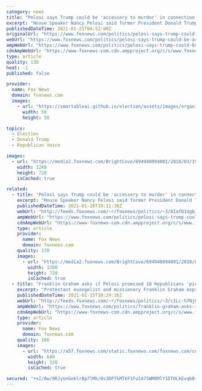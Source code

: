 ```yaml
---
category: news
title: "Pelosi says Trump could be 'accessory to murder' in connection with Capitol riot"
excerpt: "House Speaker Nancy Pelosi said former President Donald Trump could be considered an accessory to murder in connection with this month's deadly riot at the U.S. Capitol."
publishedDateTime: 2021-01-21T04:52:00Z
originalUrl: "https://www.foxnews.com/politics/pelosi-says-trump-could-be-accessory-to-murder-after-deadly-capitol-riots"
webUrl: "https://www.foxnews.com/politics/pelosi-says-trump-could-be-accessory-to-murder-after-deadly-capitol-riots"
ampWebUrl: "https://www.foxnews.com/politics/pelosi-says-trump-could-be-accessory-to-murder-after-deadly-capitol-riots.amp"
cdnAmpWebUrl: "https://www-foxnews-com.cdn.ampproject.org/c/s/www.foxnews.com/politics/pelosi-says-trump-could-be-accessory-to-murder-after-deadly-capitol-riots.amp"
type: article
quality: 130
heat: -1
published: false

provider:
  name: Fox News
  domain: foxnews.com
  images:
    - url: "https://smartableai.github.io/election/assets/images/organizations/foxnews.com-50x50.jpg"
      width: 50
      height: 50

topics:
  - Election
  - Donald Trump
  - Republican Voice

images:
  - url: "https://media2.foxnews.com/BrightCove/694940094001/2018/03/19/694940094001_5754212826001_5614615980001-vs.jpg"
    width: 1280
    height: 720
    isCached: true

related:
  - title: "Pelosi says Trump could be 'accessory to murder' in connection with Capitol riot"
    excerpt: "House Speaker Nancy Pelosi said former President Donald Trump could be considered an accessory to murder in connection with this month's deadly riot at the U.S. Capitol. "
    publishedDateTime: 2021-01-20T19:11:38Z
    webUrl: "http://feeds.foxnews.com/~r/foxnews/politics/~3/8IafQ1UgbJc/pelosi-says-trump-could-be-accessory-to-murder-after-deadly-capitol-riots"
    ampWebUrl: "https://www.foxnews.com/politics/pelosi-says-trump-could-be-accessory-to-murder-after-deadly-capitol-riots.amp"
    cdnAmpWebUrl: "https://www-foxnews-com.cdn.ampproject.org/c/s/www.foxnews.com/politics/pelosi-says-trump-could-be-accessory-to-murder-after-deadly-capitol-riots.amp"
    type: article
    provider:
      name: Fox News
      domain: foxnews.com
    quality: 170
    images:
      - url: "https://media2.foxnews.com/BrightCove/694940094001/2018/03/19/694940094001_5754212826001_5614615980001-vs.jpg"
        width: 1280
        height: 720
        isCached: true
  - title: "Franklin Graham asks if Pelosi promised 10 Republicans 'pieces of silver' to betray Trump"
    excerpt: "Protestant evangelist and missionary Franklin Graham expressed outrage Thursday with the 10 House Republicans who joined Democrats this week in voting to impeach President Trump for a second time – and claimed House Speaker Nancy Pelosi may have swayed them."
    publishedDateTime: 2021-01-15T10:24:16Z
    webUrl: "http://feeds.foxnews.com/~r/foxnews/politics/~3/cILc-h7NjH8/franklin-graham-asks-if-pelosi-promised-10-republicans-pieces-of-silver-to-betray-trump"
    ampWebUrl: "https://www.foxnews.com/politics/franklin-graham-asks-if-pelosi-promised-10-republicans-pieces-of-silver-to-betray-trump.amp"
    cdnAmpWebUrl: "https://www-foxnews-com.cdn.ampproject.org/c/s/www.foxnews.com/politics/franklin-graham-asks-if-pelosi-promised-10-republicans-pieces-of-silver-to-betray-trump.amp"
    type: article
    provider:
      name: Fox News
      domain: foxnews.com
    quality: 166
    images:
      - url: "https://a57.foxnews.com/static.foxnews.com/foxnews.com/content/uploads/2020/12/640/320/Franklin-Graham-headshot-Samaritans-Purse.jpg?ve=1&tl=1"
        width: 640
        height: 320
        isCached: true

secured: "+xI/0w/9RJyonGoklrBp7lMk/8v3DP7kMT6F1Fu147SWM8MlY1DTOLkEvqb8tFPxGZ89EJNWXRzWI8uRzNxgqB/n8tNG+l5IdPTybxVoOOxpj3wo8zcROX6bgVpnQ4ky/ofe7q+d5EiT2KkSKwdZFPEbklLK/6citkufABI4oZIWe2dlpU2uVkAEyFJup5Ua+1H+iuPrB+NwKotJevq7oRguCcWyfTx017PIC56RLoUzifs4But0YBI7+ZguJUIbKeC8OnJePJ2eEEUNwGUFMon1MasTY+qPHHU/m4yzraQVA1F6fakCvyk7KmYi1uPw5/wVvmWzK65Mx8pzVZD2NITlQvYCOO1ss38dxnBOpAg=;2V1zNRQCDDoZVtFFAwifKQ=="
---
```


